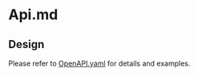 # Api.md

## Design
Please refer to [OpenAPI.yaml](/doc/phase1/OpenAPI.yaml) for details and examples.
